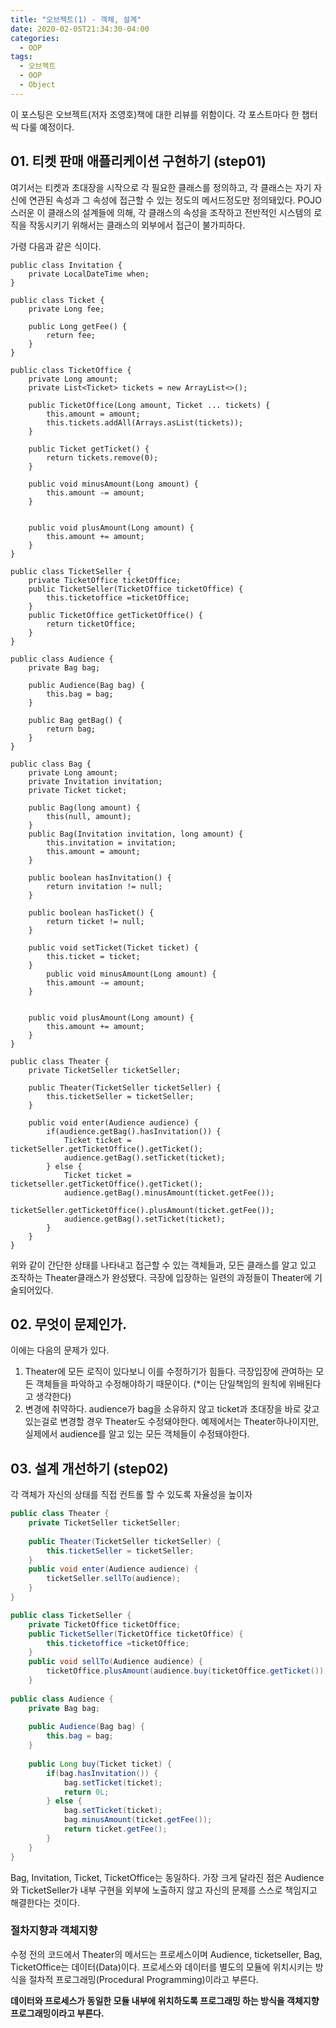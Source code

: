 ```yaml
---
title: "오브젝트(1) - 객체, 설계"
date: 2020-02-05T21:34:30-04:00
categories:
  - OOP
tags:
  - 오브젝트
  - OOP
  - Object
---
```


이 포스팅은 오브젝트(저자 조영호)책에 대한 리뷰를 위함이다.  각 포스트마다 한 챕터씩 다룰 예정이다.

## 01. 티켓 판매 애플리케이션 구현하기 (step01)

여기서는 티켓과 초대장을 시작으로 각 필요한 클래스를 정의하고, 각 클래스는 자기 자신에 연관된 속성과 그 속성에 접근할 수 있는 정도의 메서드정도만 정의돼있다.
POJO스러운 이 클래스의 설계들에 의해, 각 클래스의 속성을 조작하고 전반적인 시스템의 로직을 작동시키기 위해서는 클래스의 외부에서 접근이 불가피하다.

가령 다음과 같은 식이다.

```
public class Invitation {
    private LocalDateTime when;
}

public class Ticket {
    private Long fee;
    
    public Long getFee() {
        return fee;
    }
}

public class TicketOffice {
    private Long amount;
    private List<Ticket> tickets = new ArrayList<>();
    
    public TicketOffice(Long amount, Ticket ... tickets) {
        this.amount = amount;
        this.tickets.addAll(Arrays.asList(tickets));
    }
    
    public Ticket getTicket() {
        return tickets.remove(0);
    }
    
    public void minusAmount(Long amount) {
        this.amount -= amount;
    }
    
    
    public void plusAmount(Long amount) {
        this.amount += amount;
    }
}

public class TicketSeller {
    private TicketOffice ticketOffice;
    public TicketSeller(TicketOffice ticketOffice) {
        this.ticketoffice =ticketOffice;
    }
    public TicketOffice getTicketOffice() {
        return ticketOffice;
    }
}

public class Audience {
    private Bag bag;
    
    public Audience(Bag bag) {
        this.bag = bag;
    }
    
    public Bag getBag() {
        return bag;
    }
}

public class Bag {
    private Long amount;
    private Invitation invitation;
    private Ticket ticket;
    
    public Bag(long amount) {
        this(null, amount);
    }
    public Bag(Invitation invitation, long amount) {
        this.invitation = invitation;
        this.amount = amount;
    }
    
    public boolean hasInvitation() {
        return invitation != null;
    }
    
    public boolean hasTicket() {
        return ticket != null;
    }
    
    public void setTicket(Ticket ticket) {
        this.ticket = ticket;
    }
        public void minusAmount(Long amount) {
        this.amount -= amount;
    }
    
    
    public void plusAmount(Long amount) {
        this.amount += amount;
    }
}

public class Theater {
    private TicketSeller ticketSeller;
    
    public Theater(TicketSeller ticketSeller) {
        this.ticketSeller = ticketSeller;
    }
    
    public void enter(Audience audience) {
        if(audience.getBag().hasInvitation()) {
            Ticket ticket = ticketSeller.getTicketOffice().getTicket();
            audience.getBag().setTicket(ticket);
        } else {
            Ticket ticket = ticketseller.getTicketOffice().getTicket();
            audience.getBag().minusAmount(ticket.getFee());
            ticketSeller.getTicketOffice().plusAmount(ticket.getFee());
            audience.getBag().setTicket(ticket);
        }
    }
}
```
위와 같이 간단한 상태를 나타내고 접근할 수 있는 객체들과, 모든 클래스를 알고 있고 조작하는 Theater클래스가 완성됐다. 극장에 입장하는 일련의 과정들이 Theater에 기술되어있다.

## 02. 무엇이 문제인가.
이에는 다음의 문제가 있다.
1. Theater에 모든 로직이 있다보니 이를 수정하기가 힘들다. 극장입장에 관여하는 모든 객체들을 파악하고 수정해야하기 때문이다. (*이는 단일책임의 원칙에 위배된다고 생각한다)
2. 변경에 취약하다. audience가 bag을 소유하지 않고 ticket과 초대장을 바로 갖고있는걸로 변경할 경우 Theater도 수정돼야한다. 예제에서는 Theater하나이지만,
   실제에서 audience를 알고 있는 모든 객체들이 수정돼야한다.
   
## 03. 설계 개선하기 (step02)
각 객체가 자신의 상태를 직접 컨트롤 할 수 있도록 자율성을 높이자

```JAVA
public class Theater {
    private TicketSeller ticketSeller;
    
    public Theater(TicketSeller ticketSeller) {
        this.ticketSeller = ticketSeller;
    }
    public void enter(Audience audience) {
        ticketSeller.sellTo(audience);
    }
}

public class TicketSeller {
    private TicketOffice ticketOffice;
    public TicketSeller(TicketOffice ticketOffice) {
        this.ticketoffice =ticketOffice;
    }
    public void sellTo(Audience audience) {
        ticketOffice.plusAmount(audience.buy(ticketOffice.getTicket());
    }
    
public class Audience {
    private Bag bag;
    
    public Audience(Bag bag) {
        this.bag = bag;
    }
    
    public Long buy(Ticket ticket) {
        if(bag.hasInvitation()) {
            bag.setTicket(ticket);
            return 0L;
        } else {
            bag.setTicket(ticket);
            bag.minusAmount(ticket.getFee());
            return ticket.getFee();
        }
    }
}
```
Bag, Invitation, Ticket, TicketOffice는 동일하다.
가장 크게 달라진 점은 Audience와 TicketSeller가 내부 구현을 외부에 노출하지 않고 자신의 문제를 스스로 책임지고 해결한다는 것이다.

### 절차지향과 객체지향
수정 전의 코드에서 Theater의 메서드는 프로세스이며 Audience, ticketseller, Bag, TicketOffice는 데이터(Data)이다.
프로세스와 데이터를 별도의 모듈에 위치시키는 방식을 절차적 프로그래밍(Procedural Programming)이라고 부른다.

**데이터와 프로세스가 동일한 모듈 내부에 위치하도록 프로그래밍 하는 방식을 객체지향 프로그래밍이라고 부른다.**



        
